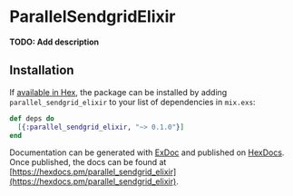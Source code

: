 # ParallelSendgridElixir

**TODO: Add description**

## Installation

If [available in Hex](https://hex.pm/docs/publish), the package can be installed
by adding `parallel_sendgrid_elixir` to your list of dependencies in `mix.exs`:

```elixir
def deps do
  [{:parallel_sendgrid_elixir, "~> 0.1.0"}]
end
```

Documentation can be generated with [ExDoc](https://github.com/elixir-lang/ex_doc)
and published on [HexDocs](https://hexdocs.pm). Once published, the docs can
be found at [https://hexdocs.pm/parallel_sendgrid_elixir](https://hexdocs.pm/parallel_sendgrid_elixir).

